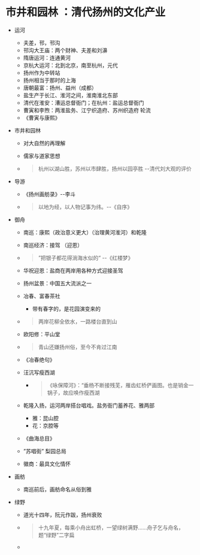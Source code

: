 #  市井和园林 ：清代扬州的文化产业

* 运河

  * 夫差，邗，邗沟
  * 邗沟大王庙：两个财神、夫差和刘濞
  * 隋唐运河：连通黄河
  * 京杭大运河：北到北京，南至杭州，元代
  * 扬州作为中转站
  * 扬州相当于那时的上海
  * 唐朝最富：扬州、益州（成都）
  * 盐生产于长江、淮河之间，淮南淮北东部
  * 清代在淮安：漕运总督衙门；在杭州：盐运总督衙门
  * 曹寅和李煦：两淮盐务、江宁织造府、苏州织造府 轮流
  * 《曹寅与康熙》

* 市井和园林

  * 对大自然的再理解

  * 儒家与道家思想

  * > 杭州以湖山胜，苏州以市肆胜，扬州以园亭胜  --清代刘大观的评价

* 导游

  * 《扬州画舫录》--李斗

  * > 以地为经，以人物记事为纬。--《自序》

* 御舟

  * 南巡：康熙（政治意义更大）（治理黄河淮河）和乾隆

  * 南巡经济：接驾 （迎恩）

  * > ”把银子都花得淌海水似的“ --《红楼梦》

  * 华祝迎恩：盐商在两岸用各种方式迎接圣驾

  * 扬州盆景：中国五大流派之一

  * 冶春、富春茶社

    * 带有春字的，是花园演变来的

  * > 两岸花柳全依水，一路楼台直到山

  * 欧阳修：平山堂

  * > 青山还嫌扬州俗，至今不肯过江南

  * 《冶春绝句》

  * 汪沆写瘦西湖

    * > 《咏保障河》：“垂杨不断接残芜，雁齿虹桥俨画图。也是销金一锅子，故应唤作瘦西湖

  * 乾隆入扬，运河两岸搭台唱戏。盐务衙门蓄养花、雅两部

    * 雅：昆山腔
    * 花：京腔等

  * 《曲海总目》

  * ”苏唱街” 梨园总局

  * 徽商：最具文化情怀

* 画舫

  * 南巡前后，画舫命名从俗到雅

* 绿野

  * 道光十四年，阮元作跋，扬州衰败

  * > 十九年夏，每乘小舟出虹桥，一望绿树满野……舟子乞与舟名，题“绿野”二字扁

  * ​